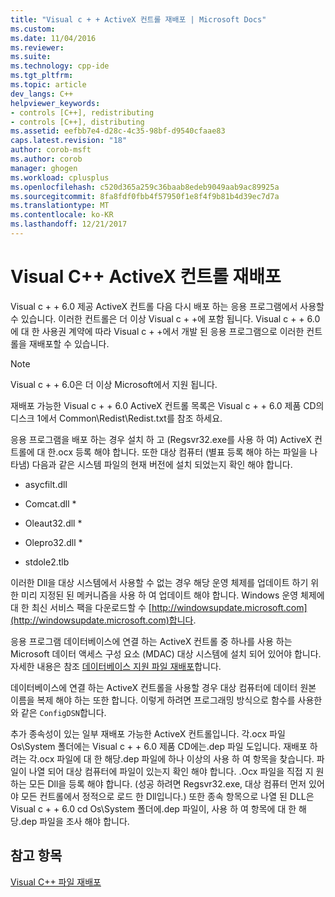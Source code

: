 ```yaml
---
title: "Visual c + + ActiveX 컨트롤 재배포 | Microsoft Docs"
ms.custom: 
ms.date: 11/04/2016
ms.reviewer: 
ms.suite: 
ms.technology: cpp-ide
ms.tgt_pltfrm: 
ms.topic: article
dev_langs: C++
helpviewer_keywords:
- controls [C++], redistributing
- controls [C++], distributing
ms.assetid: eefbb7e4-d28c-4c35-98bf-d9540cfaae83
caps.latest.revision: "18"
author: corob-msft
ms.author: corob
manager: ghogen
ms.workload: cplusplus
ms.openlocfilehash: c520d365a259c36baab8edeb9049aab9ac89925a
ms.sourcegitcommit: 8fa8fdf0fbb4f57950f1e8f4f9b81b4d39ec7d7a
ms.translationtype: MT
ms.contentlocale: ko-KR
ms.lasthandoff: 12/21/2017
---
```

# <a name="redistributing-visual-c-activex-controls"></a>Visual C++ ActiveX 컨트롤 재배포
Visual c + + 6.0 제공 ActiveX 컨트롤 다음 다시 배포 하는 응용 프로그램에서 사용할 수 있습니다. 이러한 컨트롤은 더 이상 Visual c + +에 포함 됩니다. Visual c + + 6.0에 대 한 사용권 계약에 따라 Visual c + +에서 개발 된 응용 프로그램으로 이러한 컨트롤을 재배포할 수 있습니다.  
  
> [!NOTE]
>  Visual c + + 6.0은 더 이상 Microsoft에서 지원 됩니다.  
  
 재배포 가능한 Visual c + + 6.0 ActiveX 컨트롤 목록은 Visual c + + 6.0 제품 CD의 디스크 1에서 Common\Redist\Redist.txt를 참조 하세요.  
  
 응용 프로그램을 배포 하는 경우 설치 하 고 (Regsvr32.exe를 사용 하 여) ActiveX 컨트롤에 대 한.ocx 등록 해야 합니다. 또한 대상 컴퓨터 (별표 등록 해야 하는 파일을 나타냄) 다음과 같은 시스템 파일의 현재 버전에 설치 되었는지 확인 해야 합니다.  
  
-   asycfilt.dll  
  
-   Comcat.dll *  
  
-   Oleaut32.dll *  
  
-   Olepro32.dll *  
  
-   stdole2.tlb  
  
 이러한 Dll을 대상 시스템에서 사용할 수 없는 경우 해당 운영 체제를 업데이트 하기 위한 미리 지정된 된 메커니즘을 사용 하 여 업데이트 해야 합니다. Windows 운영 체제에 대 한 최신 서비스 팩을 다운로드할 수 [http://windowsupdate.microsoft.com](http://windowsupdate.microsoft.com)합니다.  
  
 응용 프로그램 데이터베이스에 연결 하는 ActiveX 컨트롤 중 하나를 사용 하는 Microsoft 데이터 액세스 구성 요소 (MDAC) 대상 시스템에 설치 되어 있어야 합니다. 자세한 내용은 참조 [데이터베이스 지원 파일 재배포](../ide/redistributing-database-support-files.md)합니다.  
  
 데이터베이스에 연결 하는 ActiveX 컨트롤을 사용할 경우 대상 컴퓨터에 데이터 원본 이름을 복제 해야 하는 또한 합니다. 이렇게 하려면 프로그래밍 방식으로 함수를 사용한와 같은 `ConfigDSN`합니다.  
  
 추가 종속성이 있는 일부 재배포 가능한 ActiveX 컨트롤입니다. 각.ocx 파일 Os\System 폴더에는 Visual c + + 6.0 제품 CD에는.dep 파일 도입니다. 재배포 하려는 각.ocx 파일에 대 한 해당.dep 파일에 하나 이상의 사용 하 여 항목을 찾습니다. 파일이 나열 되어 대상 컴퓨터에 파일이 있는지 확인 해야 합니다. .Ocx 파일을 직접 지 원하는 모든 Dll을 등록 해야 합니다. (성공 하려면 Regsvr32.exe, 대상 컴퓨터 먼저 있어야 모든 컨트롤에서 정적으로 로드 한 Dll입니다.) 또한 종속 항목으로 나열 된 DLL은 Visual c + + 6.0 cd Os\System 폴더에.dep 파일이, 사용 하 여 항목에 대 한 해당.dep 파일을 조사 해야 합니다.  
  
## <a name="see-also"></a>참고 항목  
 [Visual C++ 파일 재배포](../ide/redistributing-visual-cpp-files.md)